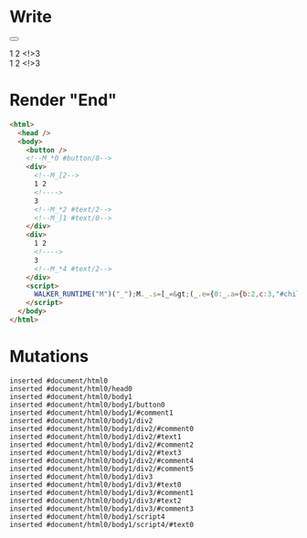 # Write
  <button></button><!--M_*0 #button/0--><div><!--M_[2-->1 2 <!>3<!--M_*2 #text/2--><!--M_]1 #text/0--></div><div>1 2 <!>3<!--M_*4 #text/2--></div><script>WALKER_RUNTIME("M")("_");M._.s=[_=>(_.e={0:_.a={b:2,c:3,"#childScope/1":_.c={"#text/0!":_.b={}}},1:_.c,2:_.b,3:_.d={_:_.a},4:{_:_.d}},_.b._=_.a,_.c["#text/0("]=_._["packages/translator-tags/src/__tests__/fixtures/dynamic-closures/template.marko_1_renderer"](_.a),_.e)];M._.e=[2,"packages/translator-tags/src/__tests__/fixtures/dynamic-closures/template.marko_1_c/subscriber",4,"packages/translator-tags/src/__tests__/fixtures/dynamic-closures/template.marko_3_c/subscriber",0,"packages/translator-tags/src/__tests__/fixtures/dynamic-closures/template.marko_0"];M._.d=1;M._.w()</script>


# Render "End"
```html
<html>
  <head />
  <body>
    <button />
    <!--M_*0 #button/0-->
    <div>
      <!--M_[2-->
      1 2 
      <!---->
      3
      <!--M_*2 #text/2-->
      <!--M_]1 #text/0-->
    </div>
    <div>
      1 2 
      <!---->
      3
      <!--M_*4 #text/2-->
    </div>
    <script>
      WALKER_RUNTIME("M")("_");M._.s=[_=&gt;(_.e={0:_.a={b:2,c:3,"#childScope/1":_.c={"#text/0!":_.b={}}},1:_.c,2:_.b,3:_.d={_:_.a},4:{_:_.d}},_.b._=_.a,_.c["#text/0("]=_._["packages/translator-tags/src/__tests__/fixtures/dynamic-closures/template.marko_1_renderer"](_.a),_.e)];M._.e=[2,"packages/translator-tags/src/__tests__/fixtures/dynamic-closures/template.marko_1_c/subscriber",4,"packages/translator-tags/src/__tests__/fixtures/dynamic-closures/template.marko_3_c/subscriber",0,"packages/translator-tags/src/__tests__/fixtures/dynamic-closures/template.marko_0"];M._.d=1;M._.w()
    </script>
  </body>
</html>
```

# Mutations
```
inserted #document/html0
inserted #document/html0/head0
inserted #document/html0/body1
inserted #document/html0/body1/button0
inserted #document/html0/body1/#comment1
inserted #document/html0/body1/div2
inserted #document/html0/body1/div2/#comment0
inserted #document/html0/body1/div2/#text1
inserted #document/html0/body1/div2/#comment2
inserted #document/html0/body1/div2/#text3
inserted #document/html0/body1/div2/#comment4
inserted #document/html0/body1/div2/#comment5
inserted #document/html0/body1/div3
inserted #document/html0/body1/div3/#text0
inserted #document/html0/body1/div3/#comment1
inserted #document/html0/body1/div3/#text2
inserted #document/html0/body1/div3/#comment3
inserted #document/html0/body1/script4
inserted #document/html0/body1/script4/#text0
```